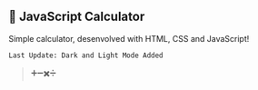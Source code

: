## 🧮 JavaScript Calculator

Simple calculator, desenvolved with HTML, CSS and JavaScript!
 
`Last Update: Dark and Light Mode Added`

> ➕➖✖️➗
